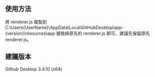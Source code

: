 ## 使用方法
將 renderer.js 複製到 C:\Users\{UserName}\AppData\Local\GitHubDesktop\app-{version}\resources\app 替換掉原先的 renderer.js 即可，建議先保留原先 renderer.js。

## 建議版本
Github Desktop 3.4.10 (x64)
